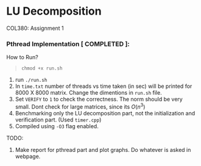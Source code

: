 # LU Decomposition
COL380: Assignment 1 

### Pthread Implementation [ COMPLETED ]:
How to Run?

> `chmod +x run.sh`

1. run `./run.sh`
2. In `time.txt` number of threads vs time taken (in sec) will be printed for 8000 X 8000 matrix. Change the dimentions in `run.sh` file.
3. Set `VERIFY` to `1` to check the correctness. The norm should be very small. Dont check for large matrices, since its $O(n^3)$
4. Benchmarking only the LU decomposition part, not the initialization and verification part. (Used `timer.cpp`)
5. Compiled using `-O3` flag enabled. 

TODO:

1. Make report for pthread part and plot graphs. Do whatever is asked in webpage. 